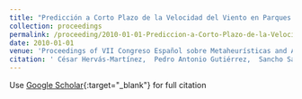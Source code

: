 ```yaml
---
title: "Predicción a Corto Plazo de la Velocidad del Viento en Parques Eólicos Mediante Redes Evolutivas de Unidades Producto"
collection: proceedings
permalink: /proceeding/2010-01-01-Prediccion-a-Corto-Plazo-de-la-Velocidad-del-Viento-en-Parques-Eolicos-Mediante-Redes-Evolutivas-de-Unidades-Producto
date: 2010-01-01
venue: 'Proceedings of VII Congreso Español sobre Metaheurísticas and Algoritmos Evolutivos y Bioinspirados (MAEB2010)'
citation: ' César Hervás-Martínez,  Pedro Antonio Gutiérrez,  Sancho Salcedo-Sanz,  E. Ortíz García,  A. Portilla Figueras,  L. Prieto, &quot;Predicción a Corto Plazo de la Velocidad del Viento en Parques Eólicos Mediante Redes Evolutivas de Unidades Producto.&quot; Proceedings of VII Congreso Español sobre Metaheurísticas and Algoritmos Evolutivos y Bioinspirados (MAEB2010), 2010, pp.235-242.'
---
```

Use [Google Scholar](https://scholar.google.com/scholar?q=Prediccion+a+Corto+Plazo+de+la+Velocidad+del+Viento+en+Parques+Eolicos+Mediante+Redes+Evolutivas+de+Unidades+Producto){:target="_blank"} for full citation